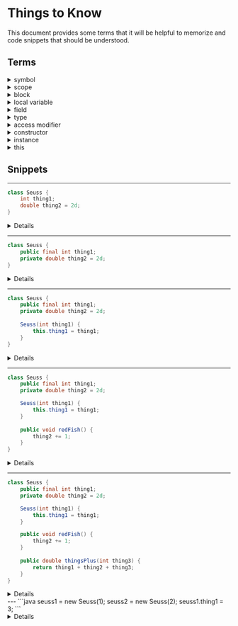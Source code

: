# Things to Know
This document provides some terms that it will be helpful to memorize and code snippets that should be understood.

## Terms

<details>
<summary>symbol</summary>

An extremely generic term for a word in your code. Will most commonly be encountered in errors resembling "Cannot resolve symbol 'somethingInMyCode'".
</details>

<details>
<summary>scope</summary>

Generally refers to a section of code. The "scope" in which a piece of code is written determines which symbols can be resolved in that code.
</details>

<details>
<summary>block</summary>

A section of code surrounded by `{}`. A block will affect scoping of local variables.
</details>

<details>
<summary>local variable</summary>

A variable that can only be used within the block in which it was created.
</details>

<details>
<summary>field</summary>

A field is defined within a class body. Fields be resolved anywhere within the class.
</details>

<details>
<summary>type</summary>

Describes what can be stored in a variable or field.

A type might be a primitive such as `int`, `float`, or `boolean`. 

A type might also be a class that comes from the Java language itself, a class from a library you've imported, or a class you created yourself.
</details>

<details>
<summary>access modifier</summary>

An access modifier describes where a class, method, or field can be used by other code.
Most commonly, this will be `private` or `public`. A `private` method can only be called from within the class that defines the method. A `public` method can be called from outside the class.
</details>

<details>
<summary>constructor</summary>

A constructor is sort of like a special method that creates a new instance of a class. It uses the name of the class in its definition.
</details>

<details>
<summary>instance</summary>

Commonly created by the `new` keyword and a constructor. Each instance has its own fields that can change independently of each other.
</details>

<details>
<summary>this</summary>

A keyword that refers to the instance of the class where the keyword is located. In most cases, it is implied and not needed, but sometimes it is necessary to differentiate fields from local variables or arguments.
</details>

## Snippets

---
```java
class Seuss {
    int thing1;
    double thing2 = 2d;
}
```
<details>

This is a class definition for a class named `Seuss`. `Seuss` has 2 fields. The field `thing1` is of type integer and does not have a default value. The field `thing2` is of type double and has a default value of 2.
</details>

---
```java
class Seuss {
    public final int thing1;
    private double thing2 = 2d;
}
```
<details>

Here we add modifiers to our fields. `thing1` gets an access modifier `public` to allow it to be used by code outside this class. It also gets the modifier `final` that means it cannot be changed. `thing2` gets the access modifier `private` which means it can only be used by code inside this class.
</details>

---
```java
class Seuss {
    public final int thing1;
    private double thing2 = 2d;
    
    Seuss(int thing1) {
        this.thing1 = thing1;
    }
}
```
<details>

This block adds a constructor. The constructor allows setting `thing1`, but it won't be possible to change it later due to the `final` modifier.
</details>

---
```java
class Seuss {
    public final int thing1;
    private double thing2 = 2d;

    Seuss(int thing1) {
        this.thing1 = thing1;
    }
    
    public void redFish() {
        thing2 += 1;
    }
}
```
<details>

This block adds a `public` method which returns nothing, is named `redFish`, and takes no arguments. It does, however, increase the value of the private field `thing2` by 1. This is an example of how a `public` method can allow code outside the class to change a `private` field in limited ways.
</details>

---
```java
class Seuss {
    public final int thing1;
    private double thing2 = 2d;

    Seuss(int thing1) {
        this.thing1 = thing1;
    }

    public void redFish() {
        thing2 += 1;
    }
    
    public double thingsPlus(int thing3) {
        return thing1 + thing2 + thing3;
    }
}
```
<details>

Here we add a public method which returns a double named `thingsPlus` that takes an integer argument that it refers to as `thing3`. The method adds all the things together and returns them.
</details>
---
```java
seuss1 = new Seuss(1);
seuss2 = new Seuss(2);
seuss1.thing1 = 3;
```
<details>

</details>